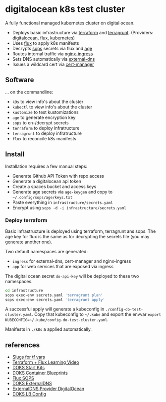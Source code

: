 # digitalocean k8s test cluster

A fully functional managed kubernetes cluster on digital ocean. 

* Deploys basic infrastructure via [terraform](https://www.terraform.io/) and [terragrunt](https://terragrunt.gruntwork.io/).  (Providers: [digitalocean](https://registry.terraform.io/providers/digitalocean/digitalocean/latest/docs), [flux](https://registry.terraform.io/providers/fluxcd/flux/latest/docs), [kubernetes](https://registry.terraform.io/providers/hashicorp/kubernetes/latest/docs))
* Uses [flux](https://fluxcd.io/) to apply k8s manifests
* Decrypts [sops](https://github.com/getsops/sops) secrets via flux and [age](https://github.com/FiloSottile/age)
* Routes internal traffic via [nginx-ingress](https://kubernetes.github.io/ingress-nginx/)
* Sets DNS automatically via [external-dns](https://github.com/kubernetes-sigs/external-dns)
* Issues a wildcard cert via [cert-manager](https://cert-manager.io/)

## Software

... on the commandline:

* `k9s` to view info's about the cluster
* `kubectl` to view info's about the cluster
* `kustomize` to test kustomizations
* `age` to generate encryption key
* `sops` to en-/decrypt secrets
* `terraform` to deploy infratructure
* `terragrunt` to deploy infratructure
* `flux` to reconcile k8s manifests

## Install

Installation requires a few manual steps: 

* Generate Github API Token with repo access
* Generate a digitalocean api token
* Create a spaces bucket and access keys
* Generate age secrets via `age-keygen` and copy to `~/.config/sops/age/keys.txt`
* Paste everything in `infrastructure/secrets.yaml`
* Encrypt using `sops -d -i infrastructure/secrets.yaml`

### Deploy terraform

Basic infrastructure is deployed using terraform, terragrunt ans sops. The age key for flux is the same as for decrypting the secrets file (you may generate another one). 

Two default namespaces are generated: 
* `ingress` for external-dns, cert-manager and nginx-ingress
* `app` for web services that are exposed via ingress

The digital ocean secret `do-api-key` will be deployed to these two namespaces. 

```sh
cd infrastructure
sops exec-env secrets.yaml 'terragrunt plan'
sops exec-env secrets.yaml 'terragrunt apply'
```

A successful apply will generate a kubeconfig in `./config-do-test-cluster.yaml`. Copy that kubeconfig to `~/.kube` and export the envvar `export KUBECONFIG=~/.kube/config-do-test-cluster.yaml`. 

Manifests in `./k8s` a applied automatically. 

## references

* [Slugs for tf vars](https://slugs.do-api.dev/)
* [Terraform + Flux Learning Video](https://www.digitalocean.com/community/tech-talks/automating-gitops-and-continuous-delivery-with-digitalocean-kubernetes)
* [DOKS Start Kits](https://github.com/digitalocean/Kubernetes-Starter-Kit-Developers)
* [DOKS Container Blueprints](https://github.com/digitalocean/container-blueprints)
* [Flux SOPS](https://fluxcd.io/flux/guides/mozilla-sops/)
* [DOKS ExternalDNS](https://www.digitalocean.com/community/tutorials/how-to-automatically-manage-dns-records-from-digitalocean-kubernetes-using-externaldns)
* [ExternalDNS Provider DigitalOcean](https://github.com/kubernetes-sigs/external-dns/blob/master/docs/tutorials/digitalocean.md)
* [DOKS LB Config](https://docs.digitalocean.com/products/kubernetes/how-to/configure-load-balancers/)